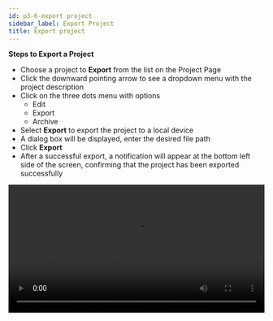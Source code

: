 ```yaml
---
id: p3-6-export project
sidebar_label: Export Project
title: Export project
---
```


**Steps to Export a Project**

- Choose a project to **Export** from the list on the Project Page
- Click the downward pointing arrow to see a dropdown menu with the project description
- Click on the three dots menu with options
  - Edit
  - Export
  - Archive
- Select **Export** to export the project to a local device
- A dialog box will be displayed, enter the desired file path
- Click **Export**
- After a successful export, a notification will appear at the bottom left side of the screen, confirming that the project has been exported successfully

<video controls src="/0.5.3/exportfile.mov" width="100%" type="video/mov"/>

### How to export the Audio file? ###

- Start by selecting the Project you want to  **Export** from the project page 
- Locate the downward-pointing arrow on the right side of the project and click on it	
- Find the three-dot menu and click on it	
- In the menu that appears, choose the  **Export** option
- A dialogue box for export settings will open, giving you the following export options 
  - **Verse-wise** (default): This setting exports the project verse by verse	
  - **Chapter-wise:** This option exports the entire chapter as one file	
  - **Full Project:** You can export the entire project using this choice it will add all the individual takes in the the project
  
**Note:** You can click the checkbox to export the file with the text if it is accessible.
<video controls src="/0.5.3/en_audio_toolbar12.mov" width="100%" type="video/mov"/>